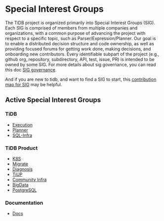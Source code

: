 # Special Interest Groups

The TiDB project is organized primarily into Special Interest Groups (SIG). Each SIG is comprised of members from multiple companies and organizations, with a common purpose of advancing the project with respect to a specific topic, such as Parser/Expression/Planner. Our goal is to enable a distributed decision structure and code ownership, as well as providing focused forums for getting work done, making decisions, and onboarding new contributors. Every identifiable subpart of the project (e.g., github org, repository, subdirectory, API, test, issue, PR) is intended to be owned by some SIG. For more details about sig governance, you can read this doc [SIG governance](sig-governance.md).

And if you are new to tidb, and want to find a SIG to start, this [contribution map for SIG](https://github.com/pingcap/tidb-map/blob/master/maps/contribution-map.md#sig---special-interest-group) may be helpful.

## Active Special Interest Groups

### TiDB

- [Execution](sig-exec)
- [Planner](sig-planner)
- [SQL-Infra](sig-sql-infra)

### TiDB Product

- [K8S](sig-k8s)
- [Migrate](sig-migrate)
- [Diagnosis](sig-diagnosis)
- [TiUP](sig-tiup)
- [Community Infra](sig-community-infra)
- [BigData](sig-bigdata)
- [PostgreSQL](sig-postgresql)

### Documentation

- [Docs](sig-docs)
